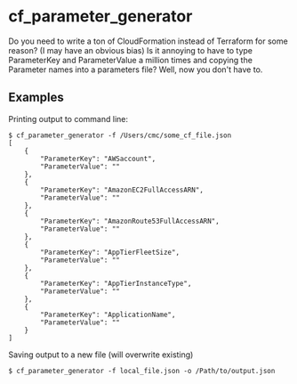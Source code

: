 # cf_parameter_generator
Do you need to write a ton of CloudFormation instead of Terraform for some reason? (I may have an obvious bias) Is it annoying to have to type ParameterKey and ParameterValue a million times and copying the Parameter names into a parameters file? Well, now you don't have to.

## Examples

Printing output to command line:

    $ cf_parameter_generator -f /Users/cmc/some_cf_file.json
    [
    	{
    		"ParameterKey": "AWSaccount",
    		"ParameterValue": ""
    	},
    	{
    		"ParameterKey": "AmazonEC2FullAccessARN",
    		"ParameterValue": ""
    	},
    	{
    		"ParameterKey": "AmazonRoute53FullAccessARN",
    		"ParameterValue": ""
    	},
    	{
    		"ParameterKey": "AppTierFleetSize",
    		"ParameterValue": ""
    	},
    	{
    		"ParameterKey": "AppTierInstanceType",
    		"ParameterValue": ""
    	},
    	{
    		"ParameterKey": "ApplicationName",
    		"ParameterValue": ""
    	}
    ]

Saving output to a new file (will overwrite existing)

    $ cf_parameter_generator -f local_file.json -o /Path/to/output.json
    	
